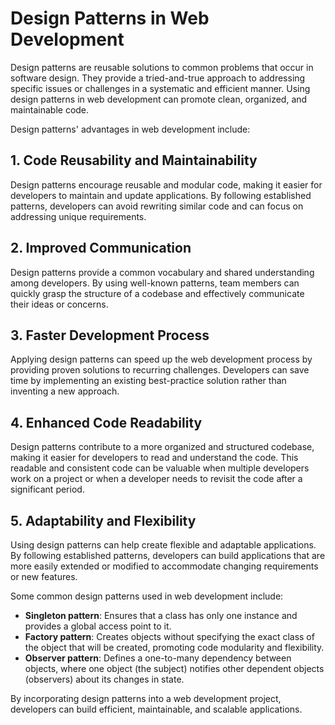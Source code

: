 # Design Patterns in Web Development

Design patterns are reusable solutions to common problems that occur in software design. They provide a tried-and-true approach to addressing specific issues or challenges in a systematic and efficient manner. Using design patterns in web development can promote clean, organized, and maintainable code.

Design patterns' advantages in web development include:

## 1. Code Reusability and Maintainability

Design patterns encourage reusable and modular code, making it easier for developers to maintain and update applications. By following established patterns, developers can avoid rewriting similar code and can focus on addressing unique requirements.

## 2. Improved Communication

Design patterns provide a common vocabulary and shared understanding among developers. By using well-known patterns, team members can quickly grasp the structure of a codebase and effectively communicate their ideas or concerns.

## 3. Faster Development Process

Applying design patterns can speed up the web development process by providing proven solutions to recurring challenges. Developers can save time by implementing an existing best-practice solution rather than inventing a new approach.

## 4. Enhanced Code Readability

Design patterns contribute to a more organized and structured codebase, making it easier for developers to read and understand the code. This readable and consistent code can be valuable when multiple developers work on a project or when a developer needs to revisit the code after a significant period.

## 5. Adaptability and Flexibility

Using design patterns can help create flexible and adaptable applications. By following established patterns, developers can build applications that are more easily extended or modified to accommodate changing requirements or new features.

Some common design patterns used in web development include:

- **Singleton pattern**: Ensures that a class has only one instance and provides a global access point to it.
- **Factory pattern**: Creates objects without specifying the exact class of the object that will be created, promoting code modularity and flexibility.
- **Observer pattern**: Defines a one-to-many dependency between objects, where one object (the subject) notifies other dependent objects (observers) about its changes in state.

By incorporating design patterns into a web development project, developers can build efficient, maintainable, and scalable applications.
